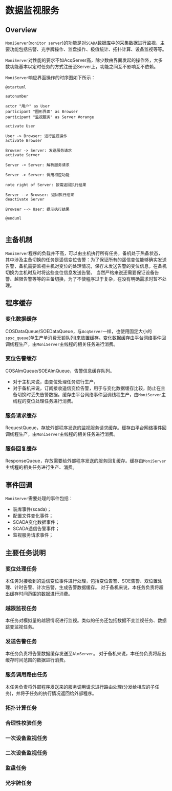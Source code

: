 # 数据监视服务

## Overview

`MoniServer`(`monitor server`)的功能是对`SCADA`数据库中的采集数据进行监视，主要功能包括告警、光字牌操作、监盘操作、极值统计、拓扑计算、设备监视等等。

`MoniServer`对性能的要求不如AcqServer高，除少数由界面发起的操作外，大多数功能基本以定时任务的方式注册至Server上，功能之间互不影响互不依赖。

`MoniServer`响应界面操作的时序图如下所示：

```plantuml
@startuml

autonumber

actor "用户" as User
participant "图形界面" as Browser
participant "监视服务" as Server #orange

activate User

User -> Browser: 进行监视操作
activate Browser

Browser -> Server: 发送服务请求
activate Server

Server -> Server: 解析服务请求

Server -> Server: 调用相应功能

note right of Server: 按需返回执行结果

Server --> Browser: 返回执行结果
deactivate Server

Browser --> User: 提示执行结果

@enduml


```

## 主备机制

`MoniServer`程序的负载并不高，可以由主机执行所有任务，备机处于热备状态，其中涉及主备切换的任务是遥信变位告警：为了保证所有的遥信变位能够确实发送告警，备机需要监视主机对变位的处理情况，保存未发送告警的变位信息，在备机切换为主机时及时将这些变位信息发送告警。
当然严格来说还需要保证设备告警、越限告警等等的主备切换，为了不使程序过于复杂，在没有明确需求时暂不处理。

## 程序缓存

### 变化数据缓存
COSDataQueue/SOEDataQueue，与`AcqServer`一样，也使用固定大小的`spsc_queue`(单生产单消费无锁队列)来放置缓存。变化数据缓存由平台网络事件回调线程生产，由`MoniServer`主线程的相关任务进行消费。

### 变位告警缓存
COSAlmQueue/SOEAlmQueue，告警信息缓存队列。
- 对于主机来说，由变位处理任务进行生产，
- 对于备机来说，订阅接收遥信变位告警，用于与变化数据缓存比较，防止在主备切换时丢失告警数据。缓存由平台网络事件回调线程生产，由`MoniServer`主线程的变位处理任务进行消费。

### 服务请求缓存
RequestQueue，存放外部程序发送的监视服务请求缓存。缓存由平台网络事件回调线程生产，由`MoniServer`主线程的相关任务进行消费。

### 服务回复缓存
ResponseQueue，存放需要给外部程序发送的服务回复缓存。缓存由`MoniServer`主线程的相关任务进行生产、消费。

## 事件回调

`MoniServer`需要处理的事件包括：
- 装库事件(scada)；
- 配置文件变化事件；
- SCADA变化数据事件；
- SCADA遥信告警事件；
- 监视服务请求事件；

## 主要任务说明

### 变位处理任务

本任务对接收到的遥信变位事件进行处理，包括变位告警、SOE告警、双位置处理、计时告警、计次告警，生成告警数据缓存。
对于备机来说，本任务负责将超出缓存时间范围的数据进行消费。

### 越限监视任务

本任务对模拟量的越限情况进行监视。类似的任务还包括数据不变监视任务、数据跳变监视任务。

### 发送告警任务
本任务负责将告警数据缓存发送至`AlmServer`。
对于备机来说，本任务负责将超出缓存时间范围的数据进行消费。

### 服务调用路由任务
本任务负责将外部程序发送来的服务调用请求进行路由处理(分发给相应的子任务)，并将子任务的执行情况返回给外部程序。

### 拓扑计算任务

### 合理性校验任务

### 一次设备监视任务

### 二次设备监视任务

### 监盘任务

### 光字牌任务


